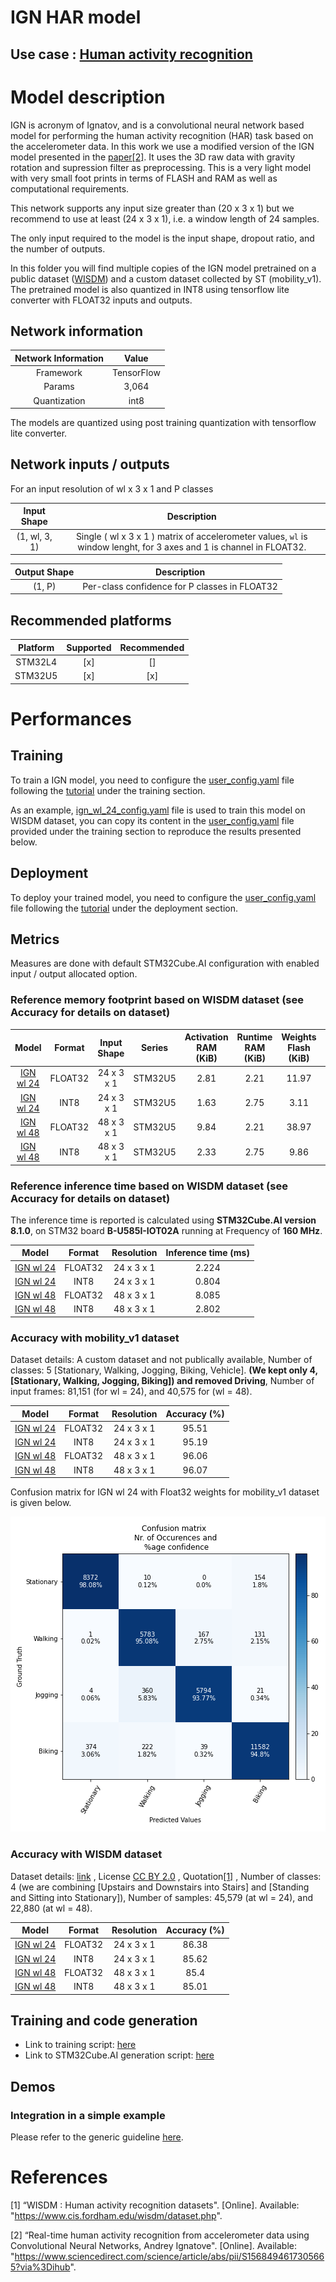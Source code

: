 # IGN HAR model

## **Use case** : [Human activity recognition](../../../human_activity_recognition/)

# Model description

IGN is acronym of Ignatov, and is a convolutional neural network based model for performing the human activity recognition (HAR) task based on the accelerometer data. In this work we use a modified version of the IGN model presented in the [paper[2]](#2). It uses the 3D raw data with gravity rotation and supression filter as preprocessing. This is a very light model with very small foot prints in terms of FLASH and RAM as well as computational requirements.

This network supports any input size greater than (20 x 3 x 1) but we recommend to use at least (24 x 3 x 1), i.e. a window length of 24 samples.

The only input required to the model is the input shape, dropout ratio, and the number of outputs.

In this folder you will find multiple copies of the IGN model pretrained on a public dataset ([WISDM](https://www.cis.fordham.edu/wisdm/dataset.php)) and a custom dataset collected by ST (mobility_v1). The pretrained model is also quantized in INT8 using tensorflow lite converter with FLOAT32 inputs and outputs.

## Network information


| Network Information     |  Value          |
|:-----------------------:|:---------------:|
|  Framework              | TensorFlow      |
|  Params                 | 3,064           |
|  Quantization           | int8            |

The models are quantized using post training quantization with tensorflow lite converter.


## Network inputs / outputs


For an input resolution of wl x 3 x 1 and P classes

| Input Shape | Description |
| :----:| :-----------: |
| (1, wl, 3, 1) | Single ( wl x 3 x 1 ) matrix of accelerometer values, `wl` is window lenght, for 3 axes and 1 is channel in FLOAT32.|

| Output Shape | Description |
| :----:| :-----------: |
| (1, P) | Per-class confidence for P classes in FLOAT32|


## Recommended platforms


| Platform | Supported | Recommended |
|:----------:|:-----------:|:-----------:|
| STM32L4  |    [x]    |    []    |
| STM32U5  |    [x]    |    [x]     |


# Performances
## Training


To train a IGN model, you need to configure the [user_config.yaml](../../scripts/training/user_config.yaml) file following the [tutorial](../../scripts/training/README.md) under the training section.

As an example, [ign_wl_24_config.yaml](../ign/ST_pretrainedmodel_public_dataset/WISDM/ign_wl_24/ign_wl_24_config.yaml) file is used to train this model on WISDM dataset, you can copy its content in the [user_config.yaml](../../scripts/training/user_config.yaml) file provided under the training section to reproduce the results presented below. 

## Deployment

To deploy your trained model, you need to configure the [user_config.yaml](../../scripts/deployment/user_config.yaml) file following the [tutorial](../../scripts/deployment/README.md) under the deployment section.


## Metrics


Measures are done with default STM32Cube.AI configuration with enabled input / output allocated option.


### Reference memory footprint based on WISDM dataset (see Accuracy for details on dataset)


| Model                                                                                |   Format  | Input Shape | Series  | Activation RAM (KiB) | Runtime RAM (KiB) | Weights Flash (KiB) | Code Flash (KiB) | Total RAM (KiB)| Total Flash (KiB) | STM32Cube.AI version  |
|:------------------------------------------------------------------------------------:|:---------:|:-----------:|:-------:|:--------------------:|:-----------------:|:-------------------:|:----------------:|:--------------:|:-----------------:|:---------------------:|
| [IGN wl 24](ST_pretrainedmodel_public_dataset/WISDM/ign_wl_24/ign_wl_24.h5)          | FLOAT32   | 24 x 3 x 1  | STM32U5 | 2.81                 | 2.21              | 11.97               | 15.46            |  5.03          | 27.43             | 8.1.0                 |
| [IGN wl 24](ST_pretrainedmodel_public_dataset/WISDM/ign_wl_24/ign_wl_24_int8.tflite) | INT8      | 24 x 3 x 1  | STM32U5 | 1.63                 | 2.75              | 3.11                | 33.42            |  4.38          | 36.53             | 8.1.0                 |
| [IGN wl 48](ST_pretrainedmodel_public_dataset/WISDM/ign_wl_48/ign_wl_48.h5)          | FLOAT32   | 48 x 3 x 1  | STM32U5 | 9.84                 | 2.21              | 38.97               | 15.46            |  12.06         | 54.43             | 8.1.0                 |
| [IGN wl 48](ST_pretrainedmodel_public_dataset/WISDM/ign_wl_48/ign_wl_48_int8.tflite) | INT8      | 48 x 3 x 1  | STM32U5 | 2.33                 | 2.75              | 9.86                | 33.45            |  5.08          | 43.30             | 8.1.0                 |



### Reference inference time based on WISDM dataset (see Accuracy for details on dataset)
The inference time is reported is calculated using **STM32Cube.AI version 8.1.0**, on STM32 board **B-U585I-IOT02A** running at Frequency of **160 MHz**.

| Model                                                                                     | Format  | Resolution | Inference time (ms) |
|:-----------------------------------------------------------------------------------------:|:-------:|:----------:|:-------------------:|
| [IGN wl 24](ST_pretrainedmodel_public_dataset/WISDM/ign_wl_24/ign_wl_24.h5)               | FLOAT32 | 24 x 3 x 1 |    2.224            |
| [IGN wl 24](ST_pretrainedmodel_public_dataset/WISDM/ign_wl_24/ign_wl_24_int8.tflite)      | INT8    | 24 x 3 x 1 |    0.804            |
| [IGN wl 48](ST_pretrainedmodel_public_dataset/WISDM/ign_wl_48/ign_wl_48.h5)               | FLOAT32 | 48 x 3 x 1 |    8.085            |
| [IGN wl 48](ST_pretrainedmodel_public_dataset/WISDM/ign_wl_48/ign_wl_48_int8.tflite)      | INT8    | 48 x 3 x 1 |    2.802            |


### Accuracy with mobility_v1 dataset


Dataset details: A custom dataset and not publically available, Number of classes: 5 [Stationary, Walking, Jogging, Biking, Vehicle]. **(We kept only 4, [Stationary, Walking, Jogging, Biking]) and removed Driving**, Number of input frames:  81,151 (for wl = 24), and 40,575 for (wl = 48).


| Model                                                                                        | Format | Resolution | Accuracy (%)|
|:--------------------------------------------------------------------------------------------:|:------:|:----------:|:-----------:|
| [IGN wl 24](./ST_pretrainedmodel_custom_dataset/mobility_v1/ign_wl_24/ign_wl_24.h5)          | FLOAT32| 24 x 3 x 1 | 95.51       |
| [IGN wl 24](./ST_pretrainedmodel_custom_dataset/mobility_v1/ign_wl_24/ign_wl_24_int8.tflite) | INT8   | 24 x 3 x 1 | 95.19       |
| [IGN wl 48](./ST_pretrainedmodel_custom_dataset/mobility_v1/ign_wl_48/ign_wl_48.h5)          | FLOAT32| 48 x 3 x 1 | 96.06       |
| [IGN wl 48](./ST_pretrainedmodel_custom_dataset/mobility_v1/ign_wl_48/ign_wl_48_int8.tflite) | INT8   | 48 x 3 x 1 | 96.07       |

Confusion matrix for IGN wl 24 with Float32 weights for mobility_v1 dataset is given below.

![plot](../../scripts/training/doc/img/mobility_v1/ign_wl_24_confusion_matrix.png)


### Accuracy with WISDM dataset


Dataset details: [link](([WISDM]("https://www.cis.fordham.edu/wisdm/dataset.php"))) , License [CC BY 2.0](https://creativecommons.org/licenses/by/2.0/) , Quotation[[1]](#1) , Number of classes: 4 (we are combining [Upstairs and Downstairs into Stairs] and [Standing and Sitting into Stationary]), Number of samples: 45,579 (at wl = 24), and 22,880 (at wl = 48).

| Model                                                                                 | Format  | Resolution |  Accuracy (%) |
|:-------------------------------------------------------------------------------------:|:-------:|:----------:|:-------------:|
| [IGN wl 24](ST_pretrainedmodel_public_dataset/WISDM/ign_wl_24/ign_wl_24.h5)           | FLOAT32 | 24 x 3 x 1 | 86.38         |
| [IGN wl 24](ST_pretrainedmodel_public_dataset/WISDM/ign_wl_24/ign_wl_24_int8.tflite)  | INT8    | 24 x 3 x 1 | 85.62         |
| [IGN wl 48](ST_pretrainedmodel_public_dataset/WISDM/ign_wl_48/ign_wl_48.h5)           | FLOAT32 | 48 x 3 x 1 | 85.4          |
| [IGN wl 48](ST_pretrainedmodel_public_dataset/WISDM/ign_wl_48/ign_wl_48_int8.tflite)  | INT8    | 48 x 3 x 1 | 85.01         |


## Training and code generation


- Link to training script: [here](../../scripts/training/README.md)
- Link to STM32Cube.AI generation script: [here](../../scripts/deployment/README.md)


## Demos
### Integration in a simple example

Please refer to the generic guideline [here](../../scripts/deployment/README.md).



# References

<a id="1">[1]</a>
“WISDM : Human activity recognition datasets". [Online]. Available: "https://www.cis.fordham.edu/wisdm/dataset.php".

<a id="2">[2]</a>
“Real-time human activity recognition from accelerometer data using Convolutional Neural Networks, Andrey Ignatove". [Online]. Available: "https://www.sciencedirect.com/science/article/abs/pii/S1568494617305665?via%3Dihub".
